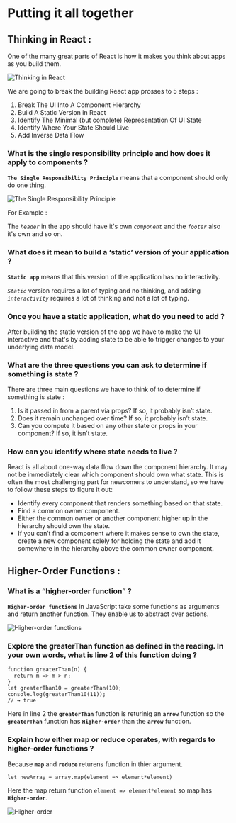 # Putting it all together

## Thinking in React :

One of the many great parts of React is how it makes you think about apps as you build them.

![Thinking in React](https://miro.medium.com/max/1400/1*4QE3nTlCOGaynx1aWy9kuQ.png)

We are going to break the building React app prosses to 5 steps :

1. Break The UI Into A Component Hierarchy
2. Build A Static Version in React
3. Identify The Minimal (but complete) Representation Of UI State
4. Identify Where Your State Should Live
5. Add Inverse Data Flow

### What is the single responsibility principle and how does it apply to components ?
**`The Single Responsibility Principle`** means that a component should only do one thing.

![The Single Responsibility Principle](https://www.logiqlabs.com/wp-content/uploads/2021/04/SRP.png)

For Example : 

The *`header`* in the app should have it's own *`component`*  and the *`footer`* also it's own and so on.

### What does it mean to build a ‘static’ version of your application ?
**`Static app`** means that this version of the application has no interactivity.

*`Static`* version requires a lot of typing and no thinking, and adding *`interactivity`* requires a lot of thinking and not a lot of typing.

### Once you have a static application, what do you need to add ?
After building the static version of the app we have to make the UI interactive and that's by adding state to be able to trigger changes to your underlying data model.

### What are the three questions you can ask to determine if something is state ?

There are three main questions we have to think of to determine if something is state :
1. Is it passed in from a parent via props? If so, it probably isn’t state.
2. Does it remain unchanged over time? If so, it probably isn’t state.
3. Can you compute it based on any other state or props in your component? If so, it isn’t state.

### How can you identify where state needs to live ?
React is all about one-way data flow down the component hierarchy. It may not be immediately clear which component should own what state. This is often the most challenging part for newcomers to understand, so we have to follow these steps to figure it out:

* Identify every component that renders something based on that state.
* Find a common owner component.
* Either the common owner or another component higher up in the hierarchy should own the state.
* If you can’t find a component where it makes sense to own the state, create a new component solely for holding the state and add it somewhere in the hierarchy above the common owner component.

## Higher-Order Functions :

### What is a “higher-order function” ?

**`Higher-order functions`** in JavaScript take some functions as arguments and return another function. They enable us to abstract over actions.

![Higher-order functions](https://pbs.twimg.com/media/EKT_82tXkAEuiqb.png)

### Explore the greaterThan function as defined in the reading. In your own words, what is line 2 of this function doing ?

```
function greaterThan(n) {
  return m => m > n;
}
let greaterThan10 = greaterThan(10);
console.log(greaterThan10(11));
// → true
```

Here in line 2 the **`greaterThan`** function is returinig an **`arrow`** function so the **`greaterThan`** function has **`Higher-order`** than the **`arrow`** function.

### Explain how either map or reduce operates, with regards to higher-order functions ?

Because **`map`** and **`reduce`** returens function in thier argument.

```
let newArray = array.map(element => element*element)
```
Here the map return function `element => element*element` so map has **`Higher-order`**.

![Higher-order](https://miro.medium.com/max/1400/1*bg8tKM_pfPOKa-Tfu3Uvow.png)